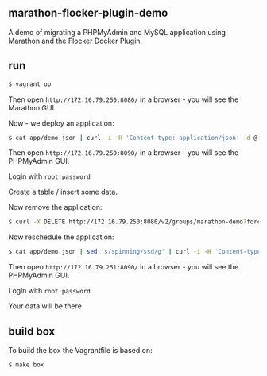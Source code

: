 ## marathon-flocker-plugin-demo

A demo of migrating a PHPMyAdmin and MySQL application using Marathon and the Flocker Docker Plugin.

## run

```bash
$ vagrant up
```

Then open `http://172.16.79.250:8080/` in a browser - you will see the Marathon GUI.

Now - we deploy an application:

```bash
$ cat app/demo.json | curl -i -H 'Content-type: application/json' -d @- http://172.16.79.250:8080/v2/groups
```

Then open `http://172.16.79.250:8090/` in a browser - you will see the PHPMyAdmin GUI.

Login with `root:password`

Create a table / insert some data.

Now remove the application:

```bash
$ curl -X DELETE http://172.16.79.250:8080/v2/groups/marathon-demo?force=true
```

Now reschedule the application:

```bash
$ cat app/demo.json | sed 's/spinning/ssd/g' | curl -i -H 'Content-type: application/json' -d @- http://172.16.79.250:8080/v2/groups
```

Then open `http://172.16.79.251:8090/` in a browser - you will see the PHPMyAdmin GUI.

Login with `root:password`

Your data will be there

## build box

To build the box the Vagrantfile is based on:

```
$ make box
```